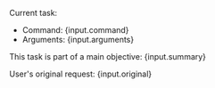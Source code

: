 Current task:
- Command: {input.command}
- Arguments: {input.arguments}

This task is part of a main objective:
{input.summary}

User's original request:
{input.original}

